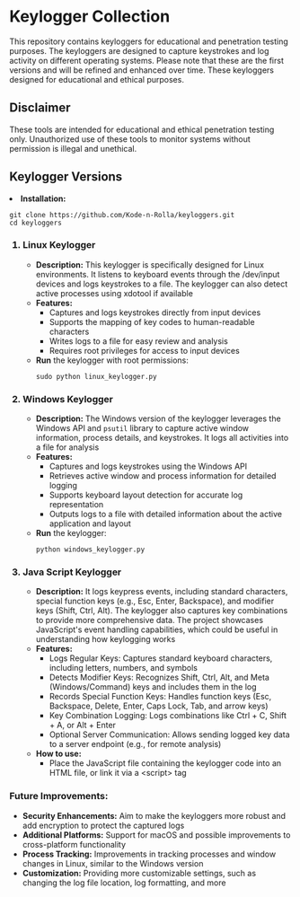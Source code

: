 # Keylogger Collection
This repository contains keyloggers for educational and penetration testing purposes. The keyloggers are designed to capture keystrokes and log activity on different operating systems. Please note that these are the first versions and will be refined and enhanced over time. These keyloggers designed for educational and ethical purposes.
<h2>Disclaimer</h2>
These tools are intended for educational and ethical penetration testing only. Unauthorized use of these tools to monitor systems without permission is illegal and unethical.
<h2>Keylogger Versions</h2>
<li><b>Installation:</b>
<pre><code>git clone https://github.com/Kode-n-Rolla/keyloggers.git
cd keyloggers</code></pre>
<ol>
  <h3><li>Linux Keylogger</h3>
    <ul>
      <li><b>Description:</b> This keylogger is specifically designed for Linux environments. It listens to keyboard events through the /dev/input devices and logs keystrokes to a file. The keylogger can also detect active processes using xdotool if available
      <li><b>Features:</b>
        <ul>
          <li>Captures and logs keystrokes directly from input devices
          <li>Supports the mapping of key codes to human-readable characters
          <li>Writes logs to a file for easy review and analysis
          <li>Requires root privileges for access to input devices
        </ul>
      <li><b>Run</b> the keylogger with root permissions:
            <pre><code>sudo python linux_keylogger.py</code></pre>
    </ul>
    <h3><li>Windows Keylogger</h3>
      <ul>
        <li><b>Description:</b> The Windows version of the keylogger leverages the Windows API and <code>psutil</code> library to capture active window information, process details, and keystrokes. It logs all activities into a file for analysis
        <li><b>Features:</b>
          <ul>
            <li>Captures and logs keystrokes using the Windows API
            <li>Retrieves active window and process information for detailed logging
            <li>Supports keyboard layout detection for accurate log representation
            <li>Outputs logs to a file with detailed information about the active application and layout
          </ul>
              <li><b>Run</b> the keylogger:
                <pre><code>python windows_keylogger.py</code></pre>
      </ul>
      <h3><li>Java Script Keylogger</h3>
            <ul>
        <li><b>Description:</b> It logs keypress events, including standard characters, special function keys (e.g., Esc, Enter, Backspace), and modifier keys (Shift, Ctrl, Alt). The keylogger also captures key combinations to provide more comprehensive data. The                   project showcases JavaScript's event handling capabilities, which could be useful in understanding how keylogging works
        <li><b>Features:</b>
          <ul>
            <li>Logs Regular Keys: Captures standard keyboard characters, including letters, numbers, and symbols
            <li>Detects Modifier Keys: Recognizes Shift, Ctrl, Alt, and Meta (Windows/Command) keys and includes them in the log
            <li>Records Special Function Keys: Handles function keys (Esc, Backspace, Delete, Enter, Caps Lock, Tab, and arrow keys)
            <li>Key Combination Logging: Logs combinations like Ctrl + C, Shift + A, or Alt + Enter
            <li>Optional Server Communication: Allows sending logged key data to a server endpoint (e.g., for remote analysis)
          </ul>
              <li><b>How to use:</b>
                <ul><li>Place the JavaScript file containing the keylogger code into an HTML file, or link it via a &lt;script> tag</ul>
</ol>
<h3>Future Improvements:</h3>
<ul>
  <li><b>Security Enhancements:</b> Aim to make the keyloggers more robust and add encryption to protect the captured logs
  <li><b>Additional Platforms:</b> Support for macOS and possible improvements to cross-platform functionality
  <li><b>Process Tracking:</b> Improvements in tracking processes and window changes in Linux, similar to the Windows version
  <li><b>Customization:</b> Providing more customizable settings, such as changing the log file location, log formatting, and more
</ul>
